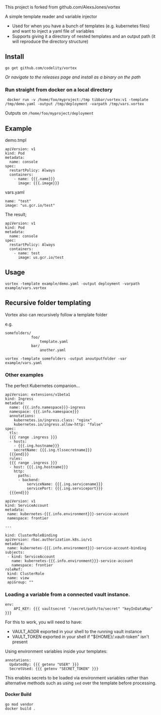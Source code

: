This project is forked from github.com/AlexsJones/vortex

A simple template reader and variable injector

- Used for when you have a bunch of templates (e.g. kubernetes files) and want to inject a yaml file of variables
- Supports giving it a directory of nested templates and an output path (it will reproduce the directory structure)


## Install

`go get github.com/codelity/vortex`

_Or navigate to the releases page and install as a binary on the path_

### Run straight from docker on a local directory

` docker run -v /home/foo/myproject:/tmp tibbar/vortex:v1 -template /tmp/demo.yaml -output /tmp/deployment -varpath /tmp/vars.vortex`

Outputs on `/home/foo/myproject/deployment`

## Example

demo.tmpl
```
apiVersion: v1
kind: Pod
metadata:
  name: console
spec:
  restartPolicy: Always
  containers:
    - name: {{{.name}}}
      image: {{{.image}}}

```

vars.yaml
```
name: "test"
image: "us.gcr.io/test"

```

The result;
```
apiVersion: v1
kind: Pod
metadata:
  name: console
spec:
  restartPolicy: Always
  containers:
    - name: test
      image: us.gcr.io/test
````
## Usage

```
vortex -template example/demo.yaml -output deployment -varpath example/vars.vortex

```

## Recursive folder templating

Vortex also can recursively follow a template folder

e.g.
```
somefolders/
            foo/
                template.yaml
            bar/
                another.yaml

```

```
vortex -template somefolders -output anoutputfolder -var example/vars.yaml
```


### Other examples

The perfect Kubernetes companion...

```
apiVersion: extensions/v1beta1
kind: Ingress
metadata:
  name: {{{.info.namespace}}}-ingress
  namespace: {{{.info.namespace}}}
  annotations:
    kubernetes.io/ingress.class: "nginx"
    kubernetes.io/ingress.allow-http: "false"
spec:
  tls:
  {{{ range .ingress }}}
  - hosts:
    - {{{.ing.hostname}}}
    secretName: {{{.ing.tlssecretname}}}
  {{{end}}}
  rules:
  {{{ range .ingress }}}
  - host: {{{.ing.hostname}}}
    http:
      paths:
      - backend:
          serviceName: {{{.ing.servicename}}}
          servicePort: {{{.ing.serviceport}}}
  {{{end}}}

 ```
 ```
 apiVersion: v1
kind: ServiceAccount
metadata:
  name: kubernetes-{{{.info.environment}}}-service-account
  namespace: frontier

---

kind: ClusterRoleBinding
apiVersion: rbac.authorization.k8s.io/v1
metadata:
  name: kubernetes-{{{.info.environment}}}-service-account-binding
subjects:
  - kind: ServiceAccount
    name: kubernetes-{{{.info.environment}}}-service-account
    namespace: frontier
roleRef:
  kind: ClusterRole
  name: view
  apiGroup: ""
 ```

### Loading a variable from a connected vault instance.

```
env:
    API_KEY: {{{ vaultsecret "/secret/path/to/secret" "keyInDataMap" }}}
```

For this to work, you will need to have:
- VAULT_ADDR exported in your shell to the running vault instance
- VAULT_TOKEN exported in your shell if "${HOME}/.vault-token" isn't present

Using environment variables inside your templates:

```
annotations:
  UpdatedBy: {{{ getenv "USER" }}}
  SecretUsed: {{{ getenv "SECRET_TOKEN" }}}
```

This enables secrets to be loaded via environment variables rather than alternative methods such as using `sed` over
the template before processing.


#### Docker Build

```
go mod vendor
docker build .
```

